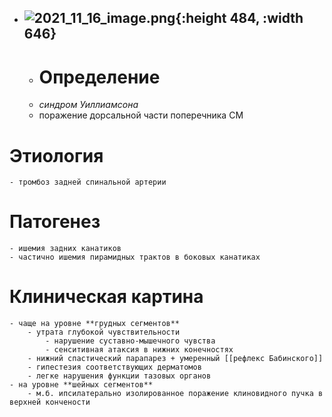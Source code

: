 - ![2021_11_16_image.png](https://cdn.logseq.com/%2F90d07cd0-0c20-405f-b80f-bbc874a0823a4856421d-cc8c-4cbd-8ad2-b8b2835a278b2021_11_16_image.png?Expires=4790674205&Signature=jeUpJMgPEXGDQURrIdc-rMe62P6zaLGI21eHz07TiWTBJ64KNH7-u5kMeYN0HBuqU5NCah5QVBlGThKnuz~ydSAVkHAhqHt5Qesm8ZxqK26YlPLBlNbD4wowiV1hK5zEVEuXcn~DqV1jEgoZInLPwm7t~lX6X1Or2Tjxu3s0sIzkvnMBhi93rgELWyeZhQeY26eI8afhJmUiT2Scpjkmp3YIhr~FfnGRYH4RXTfP8eQLkhp55hjZxW7zSbZl4FFderHP~nJ0Akgd~NwNxT8CN3vwOuEfIcq2OhM-0YYC3y3K3pjdl1lKNukKcWG~a8lkytIjS46UsYHu6MKNFtXskw__&Key-Pair-Id=APKAJE5CCD6X7MP6PTEA){:height 484, :width 646}
	-
	- # Определение
	- *синдром Уиллиамсона*
	- поражение дорсальной части поперечника СМ
# Этиология
	- тромбоз задней спинальной артерии
# Патогенез
	- ишемия задних канатиков
	- частично ишемия пирамидных трактов в боковых канатиках
# Клиническая картина
	- чаще на уровне **грудных сегментов**
		- утрата глубокой чувствительности
			- нарушение суставно-мышечного чувства
			- сенситивная атаксия в нижних конечностях
		- нижний спастический парапарез + умеренный [[рефлекс Бабинского]]
		- гипестезия соответствующих дерматомов
		- легке нарушения функции тазовых органов
	- на уровне **шейных сегментов**
		- м.б. ипсилатерально изолированное поражение клиновидного пучка в верхней кончености